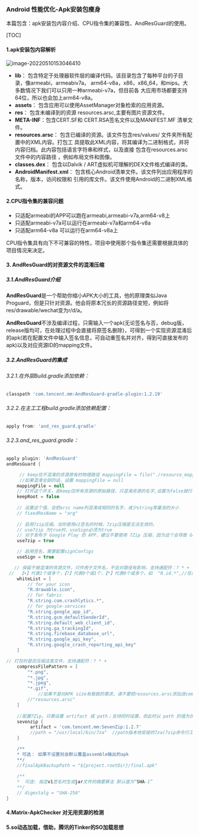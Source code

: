 ### Android 性能优化-Apk安装包瘦身

本篇包含：apk安装包内容介绍、CPU指令集的兼容性、AndResGuard的使用。

[TOC]

#### 1.apk安装包内容解析

![image-20220510153046410](https://gitee.com/weifeng_xixi/images/raw/master/img/image-20220510153046410.png)

* **lib**： 包含特定于处理器软件层的编译代码。该目录包含了每种平台的子目录，像armeabi，armeabiv7a， arm64-v8a，x86，x86_64，和mips。大多数情况下我们可以只用一种armeabi-v7a，但目前各 大应用市场都要支持64位，所以也会加上arm64-v8a。
* **assets**： 包含应用可以使用AssetManager对象检索的应用资源。
*  **res**： 包含未编译到的资源 resources.arsc,主要有图片资源文件。 
* **META-INF**：包含CERT.SF和 CERT.RSA签名文件以及MANIFEST.MF 清单文件。 
* **resources.arsc**： 包含已编译的资源。该文件包含res/values/ 文件夹所有配置中的XML内容。打包工 具提取此XML内容，将其编译为二进制格式，并将内容归档。此内容包括语言字符串和样式，以及直接 包含在resources.arsc文件中的内容路径 ，例如布局文件和图像。
* **classes.dex**： 包含以Dalvik / ART虚拟机可理解的DEX文件格式编译的类。
*  **AndroidManifest.xml**： 包含核心Android清单文件。该文件列出应用程序的名称，版本，访问权限和 引用的库文件。该文件使用Android的二进制XML格式。

#### 2.CPU指令集的兼容问题

* 只适配armeabi的APP可以跑在armeabi,armeabi-v7a,arm64-v8上
* 只适配armeabi-v7a可以运行在armeabi-v7a和arm64-v8a
* 只适配arm64-v8a 可以运行在arm64-v8a上

CPU指令集具有向下不可兼容的特性，项目中使用那个指令集还需要根据具体的项目情况来决定。











#### 3. AndResGuard的对资源文件的混淆压缩

##### 3.1.AndResGuard介绍

**AndResGuard**是一个帮助你缩小APK大小的工具，他的原理类似Java Proguard，但是只针对资源。他会将原本冗长的资源路径变短，例如将res/drawable/wechat变为r/d/a。

**AndResGuard**不涉及编译过程，只需输入一个apk(无论签名与否，debug版，release版均可，在处理过程中会直接将原签名删除)，可得到一个实现资源混淆后的apk(若在配置文件中输入签名信息，可自动重签名并对齐，得到可直接发布的apk)以及对应资源ID的mapping文件。

##### 3.2.AndResGuard的集成

###### 3.2.1.在外层Build.gradle添加依赖：

```groovy
classpath 'com.tencent.mm:AndResGuard-gradle-plugin:1.2.19'
```

###### 3.2.2.在主工工程build.gradle添加依赖配置：

```groovy
apply from: 'and_res_guard.gradle'
```

###### 3.2.3.and_res_guard.gradle：

```groovy
apply plugin: 'AndResGuard'
andResGuard {

	 // keep住不混淆的资源原有的物理路径 mappingFile = file("./resource_mapping.txt")；
	 //如果混淆全部的话，设置 mappingFile = null
    mappingFile = null
    // 打开这个开关，会keep住所有资源的原始路径，只混淆资源的名字,设置为false就行
    keepRoot = false
    
    // 设置这个值，会把arsc name列混淆成相同的名字，减少string常量池的大小
	// fixedResName = "arg"
    
    // 启用7zip压缩。当你使用v2签名的时候，7zip压缩是无法生效的。
    // use7zip 为true时，useSign必须为true
    // 对于发布于 Google Play 的 APP，建议不要使用 7Zip 压缩，因为这个会导致 Google Play 的优化 Patch 算法失效
    use7zip = true

	// 启用签名，需要配置signConfigs
    useSign = true

   // 保留不被混淆的资源文件，只作用于文件名，不会对路径有影响，支持通配符：? * +
 //  【+】代表1个或多个，【?】代表0个或1个，【*】代表0个或多个。如  "R.id.*",//任意id
    whiteList = [
        // for your icon
        "R.drawable.icon",
        // for fabric
        "R.string.com.crashlytics.*",
        // for google-services
        "R.string.google_app_id",
        "R.string.gcm_defaultSenderId",
        "R.string.default_web_client_id",
        "R.string.ga_trackingId",
        "R.string.firebase_database_url",
        "R.string.google_api_key",
        "R.string.google_crash_reporting_api_key"
    ]

// 打包时是否压缩这类文件，支持通配符：? * +
    compressFilePattern = [
        "*.png",
        "*.jpg",
        "*.jpeg",
        "*.gif",
            //如果不是对APK size有极致的需求，请不要把resources.arsc添加进compressFilePattern
        //"resources.arsc"
    ]
    
    //配置7Zip，只需设置 artifact 或 path；支持同时设置，但此时以 path 的值为优先
    sevenzip {
         artifact = 'com.tencent.mm:SevenZip:1.2.7'
         //path = "/usr/local/bin/7za"  //path指本地安装的7za(7zip命令行工具)
    }

    /**
    * 可选： 如果不设置则会默认覆盖assemble输出的apk
    **/
    //finalApkBackupPath = "${project.rootDir}/final.apk"
    
    /**
    *  可选: 指定v1签名时生成jar文件的摘要算法 默认值为“SHA-1”
    **/
    // digestalg = "SHA-256"
}

```



#### 4.Matrix-ApkChecker 对无用资源的检测

#### 5.so动态加载，借助，腾讯的Tinker的SO加载思想

